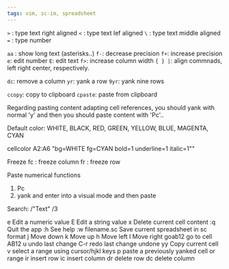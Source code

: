 ```yaml
---
tags: vim, sc-im, spreadsheet
---
```

`>` : type text right aligned
`<` : type text lef aligned
`\` : type text middle aligned
`=` : type number

`aa` : show long text (asterisks..)
`f-`: decrease precision
`f+`: increase precision
`e`: edit number
`E`: edit text
`f>`: increase column width
`{ } |`: align commnads, left right center, respectively.

`dc`: remove a column
`yr`: yank a row
`9yr`: yank nine rows

`ccopy`: copy to clipboard
`cpaste`: paste from clipboard

Regarding pasting content adapting cell references, 
you should yank with normal 'y' and then you should paste content with 'Pc'..

Default color:
WHITE, BLACK, RED, GREEN, YELLOW, BLUE, MAGENTA, CYAN

cellcolor A2:A6 "bg=WHITE fg=CYAN bold=1 underline=1 italic=1""

Freeze
fc : freeze column
fr : freeze row

Paste numerical functions
1. Pc
2. yank and enter into a  visual mode and then paste

Search:
/"Text"
/3

e 	Edit a numeric value
E 	Edit a string value
x 	Delete current cell content
:q 	Quit the app
:h 	See help
:w filename.sc 	Save current spreadsheet in sc format
j 	Move down
k 	Move up
h 	Move left
l 	Move right
goab12 	go to cell AB12
u 	undo last change
C-r 	redo last change undone
yy 	Copy current cell
v 	select a range using cursor/hjkl keys
p 	paste a previously yanked cell or range
ir 	insert row
ic 	insert column
dr 	delete row
dc 	delete column
